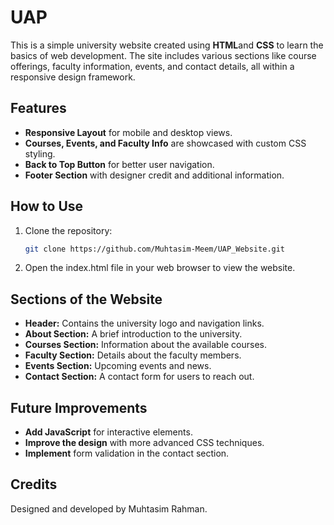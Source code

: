 # UAP

This is a simple university website created using **HTML**and **CSS** to learn the basics of web development. The site includes various sections like course offerings, faculty information, events, and contact details, all within a responsive design framework.

## Features

- **Responsive Layout** for mobile and desktop views.
- **Courses, Events, and Faculty Info** are showcased with custom CSS styling.
- **Back to Top Button** for better user navigation.
- **Footer Section** with designer credit and additional information.





## How to Use

1. Clone the repository:
   ```bash
   git clone https://github.com/Muhtasim-Meem/UAP_Website.git
   
2. Open the index.html file in your web browser to view the website.

## Sections of the Website
- **Header:** Contains the university logo and navigation links.
- **About Section:** A brief introduction to the university.
- **Courses Section:** Information about the available courses.
- **Faculty Section:** Details about the faculty members.
- **Events Section:** Upcoming events and news.
- **Contact Section:** A contact form for users to reach out.

## Future Improvements
- **Add JavaScript** for interactive elements.
- **Improve the design** with more advanced CSS techniques.
- **Implement** form validation in the contact section.
  
## Credits
Designed and developed by Muhtasim Rahman.
   
  

